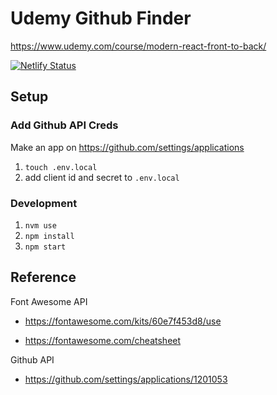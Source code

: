 # Udemy Github Finder

<https://www.udemy.com/course/modern-react-front-to-back/>

[![Netlify Status](https://api.netlify.com/api/v1/badges/871447bc-7de5-443b-a040-e86f03014663/deploy-status)](https://app.netlify.com/sites/youthful-leavitt-95be8c/deploys)

## Setup

### Add Github API Creds

Make an app on https://github.com/settings/applications

1. `touch .env.local`
2. add client id and secret to `.env.local`

### Development

1. `nvm use`
2. `npm install`
3. `npm start`

## Reference

Font Awesome API

- <https://fontawesome.com/kits/60e7f453d8/use>

- <https://fontawesome.com/cheatsheet>

Github API

- <https://github.com/settings/applications/1201053>
